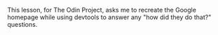 This lesson, for The Odin Project, asks me to recreate the Google homepage while using devtools to answer any "how did they do that?" questions.